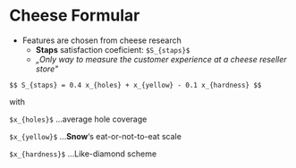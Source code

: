 <!-- .slide: class="content" -->
# Cheese Formular

- Features are chosen from cheese research
    - **Staps** satisfaction coeficient: `$S_{staps}$`
    - *„Only way to measure the customer experience at a cheese reseller store"*

`$$
S_{staps} = 0.4 x_{holes} + x_{yellow} - 0.1 x_{hardness}
$$`

with

`$x_{holes}$` ...average hole coverage

`$x_{yellow}$` ...**Snow**‘s eat-or-not-to-eat scale

`$x_{hardness}$` ...Like-diamond scheme